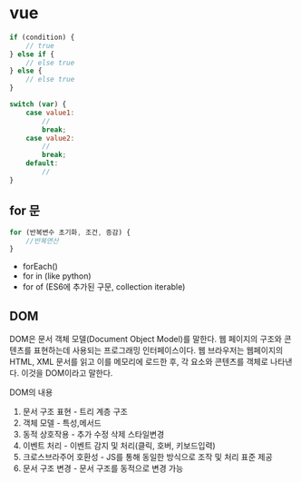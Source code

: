 # vue

```javascript
if (condition) {
    // true
} else if {
    // else true
} else {
    // else true
}
```

```javascript
switch (var) {
    case value1:
        //
        break;
    case value2:
        //
        break;
    default:
        //
}
```

## for 문

```javascript
for (반복변수 초기화, 조건, 증감) {
    //반복연산
}
```

- forEach()
- for in (like python)
- for of (ES6에 추가된 구문, collection iterable)

## DOM

DOM은 문서 객체 모델(Document Object Model)를 말한다. 웹 페이지의 구조와 콘텐츠를 표현하는데 사용되는 프로그래밍 인터페이스이다. 웹 브라우저는 웹페이지의 HTML, XML 문서를 읽고 이를 메모리에 로드한 후, 각 요소와 콘텐츠를 객체로 나타낸다. 이것을 DOM이라고 말한다.

DOM의 내용

1. 문서 구조 표현 - 트리 계층 구조
2. 객체 모델 - 특성,메서드
3. 동적 상호작용 - 추가 수정 삭제 스타일변경
4. 이벤트 처리 - 이벤트 감지 및 처리(클릭, 호버, 키보드입력)
5. 크로스브라주어 호환성 - JS를 통해 동일한 방식으로 조작 및 처리 표준 제공
6. 문서 구조 변경 - 문서 구조를 동적으로 변경 가능
